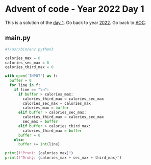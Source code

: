 # Advent of code - Year 2022 Day 1

This is a solution of the [day 1](https://adventofcode.com/2022/day/1). Go back to year [2022](2022.md). Go back to [AOC](../adventofcode.md).

## main.py

```py
#!/usr/bin/env python3

calories_max = 0
calories_sec_max = 0
calories_third_max = 0

with open('INPUT') as f:
  buffer = 0
  for line in f:
    if line == "\n":
      if buffer > calories_max:
        calories_third_max = calories_sec_max
        calories_sec_max = calories_max
        calories_max = buffer
      elif buffer > calories_sec_max:
        calories_third_max = calories_sec_max
        sec_max = buffer
      elif buffer > calories_third_max:
        calories_third_max = buffer
      buffer = 0      
    else:
      buffer += int(line)

print(f"První: {calories_max}")
print(f"Druhý: {calories_max + sec_max + third_max}")
```

